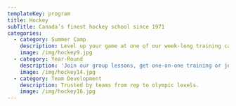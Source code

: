 ```yaml
---
templateKey: program
title: Hockey
subTitle: Canada’s finest hockey school since 1971
categories:
  - category: Summer Camp
    description: Level up your game at one of our week-long training camps.
    image: /img/hockey9.jpg
  - category: Year-Round
    description: 'Join our group lessons, get one-on-one training or join a league.'
    image: /img/hockey14.jpg
  - category: Team Development
    description: Trusted by teams from rep to olympic levels.
    image: /img/hockey16.jpg
---
```


